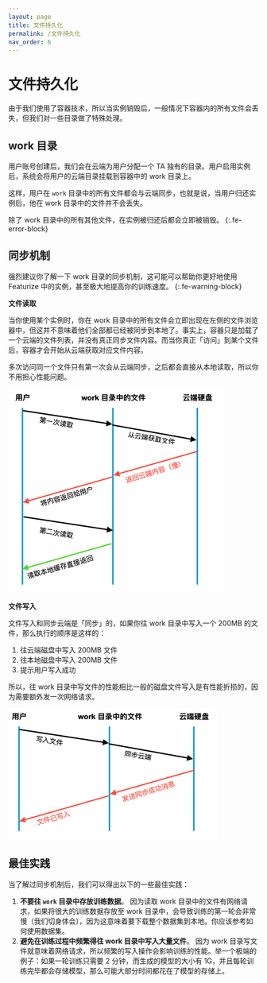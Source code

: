 ```yaml
---
layout: page
title: 文件持久化
permalink: /文件持久化
nav_order: 6
---
```


# 文件持久化

由于我们使用了容器技术，所以当实例销毁后，一般情况下容器内的所有文件会丢失，但我们对一些目录做了特殊处理。

## work 目录

用户账号创建后，我们会在云端为用户分配一个 TA 独有的目录。用户启用实例后，系统会将用户的云端目录挂载到容器中的 work 目录上。

这样，用户在 `work` 目录中的所有文件都会与云端同步，也就是说，当用户归还实例后，他在 work 目录中的文件并不会丢失。

除了 work 目录中的所有其他文件，在实例被归还后都会立即被销毁。
{:.fe-error-block}

## 同步机制

强烈建议你了解一下 work 目录的同步机制，这可能可以帮助你更好地使用 Featurize 中的实例，甚至极大地提高你的训练速度。
{:.fe-warning-block}

**文件读取**

当你使用某个实例时，你在 work 目录中的所有文件会立即出现在左侧的文件浏览器中，但这并不意味着他们全部都已经被同步到本地了。事实上，容器只是加载了一个云端的文件列表，并没有真正同步文件内容。而当你真正「访问」到某个文件后，容器才会开始从云端获取对应文件内容。

多次访问同一个文件只有第一次会从云端同步，之后都会直接从本地读取，所以你不用担心性能问题。

![文件读取过程](/asset/read-file.png)

**文件写入**

文件写入和同步云端是「同步」的，如果你往 work 目录中写入一个 200MB 的文件，那么执行的顺序是这样的：

1. 往云端磁盘中写入 200MB 文件
2. 往本地磁盘中写入 200MB 文件
3. 提示用户写入成功

所以，往 work 目录中写文件的性能相比一般的磁盘文件写入是有性能折损的，因为需要额外发一次网络请求。

![文件写入过程](/asset/write-file.png)

## 最佳实践

当了解过同步机制后，我们可以得出以下的一些最佳实践：

1. **不要往 `work` 目录中存放训练数据**。 因为读取 work 目录中的文件有网络请求，如果将很大的训练数据存放至 work 目录中，会导致训练的第一轮会非常慢（我们切身体会），因为这意味着要下载整个数据集到本地。你应该参考如何使用数据集。
2. **避免在训练过程中频繁得往 work 目录中写入大量文件**。 因为 work 目录写文件就意味着网络请求，所以频繁的写入操作会影响训练的性能。举一个极端的例子：如果一轮训练只需要 2 分钟，而生成的模型的大小有 1G，并且每轮训练完毕都会存储模型，那么可能大部分时间都花在了模型的存储上。
